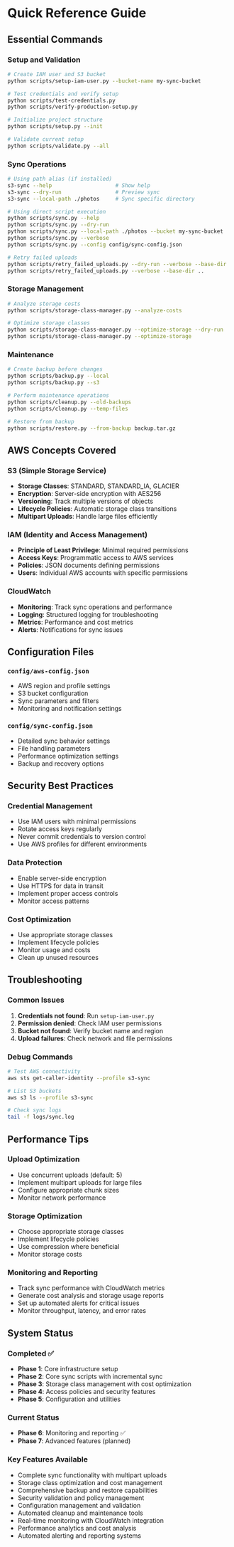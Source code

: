 # Quick Reference Guide

## Essential Commands

### Setup and Validation
```bash
# Create IAM user and S3 bucket
python scripts/setup-iam-user.py --bucket-name my-sync-bucket

# Test credentials and verify setup
python scripts/test-credentials.py
python scripts/verify-production-setup.py

# Initialize project structure
python scripts/setup.py --init

# Validate current setup
python scripts/validate.py --all
```

### Sync Operations
```bash
# Using path alias (if installed)
s3-sync --help                    # Show help
s3-sync --dry-run                 # Preview sync
s3-sync --local-path ./photos     # Sync specific directory

# Using direct script execution
python scripts/sync.py --help
python scripts/sync.py --dry-run
python scripts/sync.py --local-path ./photos --bucket my-sync-bucket
python scripts/sync.py --verbose
python scripts/sync.py --config config/sync-config.json

# Retry failed uploads
python scripts/retry_failed_uploads.py --dry-run --verbose --base-dir ..
python scripts/retry_failed_uploads.py --verbose --base-dir ..
```

### Storage Management
```bash
# Analyze storage costs
python scripts/storage-class-manager.py --analyze-costs

# Optimize storage classes
python scripts/storage-class-manager.py --optimize-storage --dry-run
python scripts/storage-class-manager.py --optimize-storage
```

### Maintenance
```bash
# Create backup before changes
python scripts/backup.py --local
python scripts/backup.py --s3

# Perform maintenance operations
python scripts/cleanup.py --old-backups
python scripts/cleanup.py --temp-files

# Restore from backup
python scripts/restore.py --from-backup backup.tar.gz
```



## AWS Concepts Covered

### S3 (Simple Storage Service)
- **Storage Classes**: STANDARD, STANDARD_IA, GLACIER
- **Encryption**: Server-side encryption with AES256
- **Versioning**: Track multiple versions of objects
- **Lifecycle Policies**: Automatic storage class transitions
- **Multipart Uploads**: Handle large files efficiently

### IAM (Identity and Access Management)
- **Principle of Least Privilege**: Minimal required permissions
- **Access Keys**: Programmatic access to AWS services
- **Policies**: JSON documents defining permissions
- **Users**: Individual AWS accounts with specific permissions

### CloudWatch
- **Monitoring**: Track sync operations and performance
- **Logging**: Structured logging for troubleshooting
- **Metrics**: Performance and cost metrics
- **Alerts**: Notifications for sync issues

## Configuration Files

### `config/aws-config.json`
- AWS region and profile settings
- S3 bucket configuration
- Sync parameters and filters
- Monitoring and notification settings

### `config/sync-config.json`
- Detailed sync behavior settings
- File handling parameters
- Performance optimization settings
- Backup and recovery options

## Security Best Practices

### Credential Management
- Use IAM users with minimal permissions
- Rotate access keys regularly
- Never commit credentials to version control
- Use AWS profiles for different environments

### Data Protection
- Enable server-side encryption
- Use HTTPS for data in transit
- Implement proper access controls
- Monitor access patterns

### Cost Optimization
- Use appropriate storage classes
- Implement lifecycle policies
- Monitor usage and costs
- Clean up unused resources

## Troubleshooting

### Common Issues
1. **Credentials not found**: Run `setup-iam-user.py`
2. **Permission denied**: Check IAM user permissions
3. **Bucket not found**: Verify bucket name and region
4. **Upload failures**: Check network and file permissions

### Debug Commands
```bash
# Test AWS connectivity
aws sts get-caller-identity --profile s3-sync

# List S3 buckets
aws s3 ls --profile s3-sync

# Check sync logs
tail -f logs/sync.log
```

## Performance Tips

### Upload Optimization
- Use concurrent uploads (default: 5)
- Implement multipart uploads for large files
- Configure appropriate chunk sizes
- Monitor network performance

### Storage Optimization
- Choose appropriate storage classes
- Implement lifecycle policies
- Use compression where beneficial
- Monitor storage costs

### Monitoring and Reporting
- Track sync performance with CloudWatch metrics
- Generate cost analysis and storage usage reports
- Set up automated alerts for critical issues
- Monitor throughput, latency, and error rates

## System Status

### Completed ✅
- **Phase 1**: Core infrastructure setup
- **Phase 2**: Core sync scripts with incremental sync
- **Phase 3**: Storage class management with cost optimization
- **Phase 4**: Access policies and security features
- **Phase 5**: Configuration and utilities

### Current Status
- **Phase 6**: Monitoring and reporting ✅
- **Phase 7**: Advanced features (planned)

### Key Features Available
- Complete sync functionality with multipart uploads
- Storage class optimization and cost management
- Comprehensive backup and restore capabilities
- Security validation and policy management
- Configuration management and validation
- Automated cleanup and maintenance tools
- Real-time monitoring with CloudWatch integration
- Performance analytics and cost analysis
- Automated alerting and reporting systems 